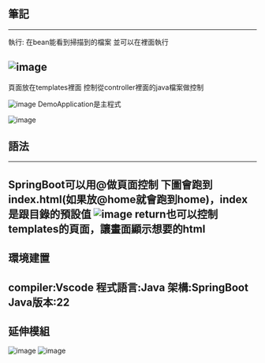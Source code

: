 ## 筆記
---
執行:
在bean能看到掃描到的檔案
並可以在裡面執行

![image](https://github.com/peipei930725/Java_final/assets/114333331/00e65f0e-2448-44da-aa03-7156871377ce)
---
頁面放在templates裡面
控制從controller裡面的java檔案做控制

![image](https://github.com/peipei930725/Java_final/assets/114333331/ea0820c5-aec2-4161-bc17-04bc880a79fa)
DemoApplication是主程式

![image](https://github.com/peipei930725/Java_final/assets/114333331/f1744ae4-9971-4a20-98af-efbe9cee778c)

## 語法
---
SpringBoot可以用@做頁面控制
下圖會跑到index.html(如果放@home就會跑到home)，index是跟目錄的預設值
![image](https://github.com/peipei930725/Java_final/assets/114333331/0c2b2c8e-eb15-4d9a-b6fd-e7ccd7c46122)
return也可以控制templates的頁面，讓畫面顯示想要的html
---
## 環境建置
compiler:Vscode
程式語言:Java
架構:SpringBoot
Java版本:22
---
## 延伸模組
![image](https://github.com/peipei930725/Java_final/assets/114333331/4246dfba-1f9b-4f23-8ee9-186f09e41385)
![image](https://github.com/peipei930725/Java_final/assets/114333331/dbb07bf2-4aff-4f8a-9636-d17c6dc0df8a)

